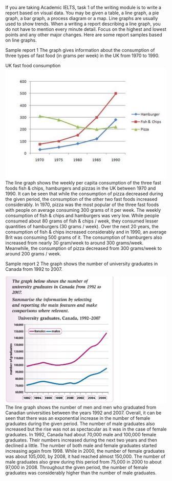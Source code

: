If you are taking Academic IELTS, task 1 of the writing module is to write a report based on visual data. You may be given a table, a line graph, a pie graph, a bar graph, a process diagram or a map. Line graphs are usually used to show trends. When a writing a report describing a line graph, you do not have to mention every minute detail. Focus on the highest and lowest points and any other major changes. Here are some report samples based on line graphs.

Sample report 1
The graph gives information about the consumption of three types of fast food (in grams per week) in the UK from 1970 to 1990.

UK fast food consumption
![img_1.png](images/img_1.png)
The line graph shows the weekly per capita consumption of the three fast foods fish & chips, hamburgers and pizzas in the UK between 1970 and 1990. It can be seen that while the consumption of pizza decreased during the given period, the consumption of the other two fast foods increased considerably. In 1970, pizza was the most popular of the three fast foods with people on average consuming 300 grams of it per week. The weekly consumption of fish & chips and hamburgers was very low. While people consumed about 80 grams of fish & chips / week, they consumed lesser quantities of hamburgers (30 grams / week). Over the next 20 years, the consumption of fish & chips increased considerably and in 1990, an average Brit was consuming 500 grams of it. The consumption of hamburgers also increased from nearly 30 gram/week to around 300 grams/week. Meanwhile, the consumption of pizza decreased from 300 grams/week to around 200 grams / week.

Sample report 2
The graph shows the number of university graduates in Canada from 1992 to 2007.

![img_2.png](images/img_2.png)
The line graph shows the number of men and men who graduated from Canadian universities between the years 1992 and 2007. Overall, it can be seen that there was an exponential increase in the number of female graduates during the given period. The number of male graduates also increased but the rise was not as spectacular as it was in the case of female graduates. In 1992, Canada had about 70,000 male and 100,000 female graduates. Their numbers increased during the next two years and then declined a little. The number of both male and female graduates started increasing again from 1998. While in 2000, the number of female graduates was about 105,000, by 2008, it had reached almost 150,000. The number of male graduates also grew during this period from 75,000 in 2000 to about 97,000 in 2008. Throughout the given period, the number of female graduates was considerably higher than the number of male graduates.